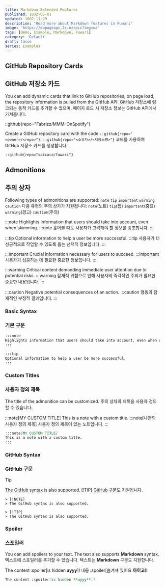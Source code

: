 ```yaml
---
title: Markdown Extended Features
published: 1002-05-01
updated: 1002-11-29
description: 'Read more about Markdown features in Fuwari'
image: 'https://eopageapi.2x.nz/pic?img=ua'
tags: [Demo, Example, Markdown, Fuwari]
category: 'Default'
draft: false 
series: Examples
---
```


## GitHub Repository Cards
## GitHub 저장소 카드

You can add dynamic cards that link to GitHub repositories, on page load, the repository information is pulled from the GitHub API.
GitHub 저장소에 링크되는 동적 카드를 추가할 수 있으며, 페이지 로드 시 저장소 정보는 GitHub API에서 가져옵니다.

::github{repo="Fabrizz/MMM-OnSpotify"}

Create a GitHub repository card with the code `::github{repo="<owner>/<repo>"}`.
`::github{repo="<소유자>/<저장소명>"}` 코드를 사용하여 GitHub 저장소 카드를 생성합니다.

```markdown
::github{repo="saicaca/fuwari"}
```

## Admonitions
## 주의 상자

Following types of admonitions are supported: `note` `tip` `important` `warning` `caution`
다음 유형의 주의 상자가 지원됩니다: `note`(노트) `tip`(팁) `important`(중요) `warning`(경고) `caution`(주의)

:::note
Highlights information that users should take into account, even when skimming.
:::note
훑어볼 때도 사용자가 고려해야 할 정보를 강조합니다.
:::

:::tip
Optional information to help a user be more successful.
:::tip
사용자가 더 성공적으로 작업할 수 있도록 돕는 선택적 정보입니다.
:::

:::important
Crucial information necessary for users to succeed.
:::important
사용자가 성공하는 데 필요한 중요한 정보입니다.
:::

:::warning
Critical content demanding immediate user attention due to potential risks.
:::warning
잠재적 위험으로 인해 사용자의 즉각적인 주의가 필요한 중요한 내용입니다.
:::

:::caution
Negative potential consequences of an action.
:::caution
행동의 잠재적인 부정적 결과입니다.
:::

### Basic Syntax
### 기본 구문

```markdown
:::note
Highlights information that users should take into account, even when skimming.
:::

:::tip
Optional information to help a user be more successful.
:::
```

### Custom Titles
### 사용자 정의 제목

The title of the admonition can be customized.
주의 상자의 제목을 사용자 정의할 수 있습니다.

:::note[MY CUSTOM TITLE]
This is a note with a custom title.
:::note[나만의 사용자 정의 제목]
사용자 정의 제목이 있는 노트입니다.
:::

```markdown
:::note[MY CUSTOM TITLE]
This is a note with a custom title.
:::
```

### GitHub Syntax
### GitHub 구문

> [!TIP]
> [The GitHub syntax](https://github.com/orgs/community/discussions/16925) is also supported.
> [!TIP]
> [GitHub 구문](https://github.com/orgs/community/discussions/16925)도 지원됩니다.

```
> [!NOTE]
> The GitHub syntax is also supported.

> [!TIP]
> The GitHub syntax is also supported.
```

### Spoiler
### 스포일러

You can add spoilers to your text. The text also supports **Markdown** syntax.
텍스트에 스포일러를 추가할 수 있습니다. 텍스트는 **Markdown** 구문도 지원합니다.

The content :spoiler[is hidden **ayyy**]!
내용 :spoiler[숨겨져 있어요 **아이고**]!

```markdown
The content :spoiler[is hidden **ayyy**]!
```
